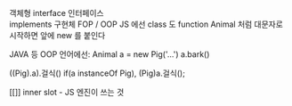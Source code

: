 객체형 
interface 인터페이스  
implements  구현체
FOP / OOP
JS 에선 class 도 function 
  Animal 처럼 대문자로 시작하면 앞에 new 를 붙인다 

JAVA 등 OOP 언어에선: 
Animal a = new Pig('...')
  a.bark() 

((Pig).a).걸식()
if(a instanceOf Pig),  (Pig)a.걸식();


[[]] inner slot - JS 엔진이 쓰는 것 
